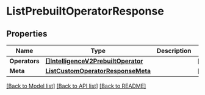 # ListPrebuiltOperatorResponse

## Properties

Name | Type | Description | Notes
------------ | ------------- | ------------- | -------------
**Operators** | [**[]IntelligenceV2PrebuiltOperator**](IntelligenceV2PrebuiltOperator.md) |  |[optional] 
**Meta** | [**ListCustomOperatorResponseMeta**](ListCustomOperatorResponseMeta.md) |  |[optional] 

[[Back to Model list]](../README.md#documentation-for-models) [[Back to API list]](../README.md#documentation-for-api-endpoints) [[Back to README]](../README.md)


